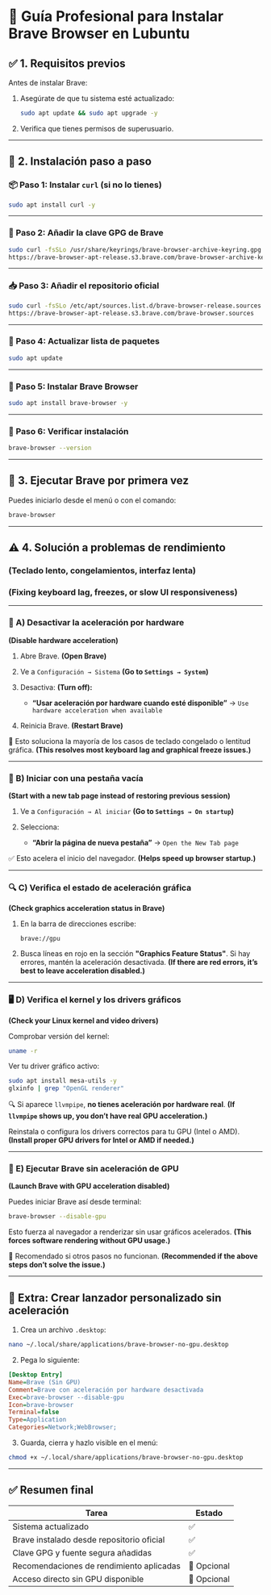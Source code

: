 # 🦁 Guía Profesional para Instalar Brave Browser en Lubuntu

## ✅ 1. Requisitos previos

Antes de instalar Brave:

1. Asegúrate de que tu sistema esté actualizado:

   ```bash
   sudo apt update && sudo apt upgrade -y
   ```

2. Verifica que tienes permisos de superusuario.

---

## 🔧 2. Instalación paso a paso

### 📦 Paso 1: Instalar `curl` (si no lo tienes)

```bash
sudo apt install curl -y
```

---

### 🔑 Paso 2: Añadir la clave GPG de Brave

```bash
sudo curl -fsSLo /usr/share/keyrings/brave-browser-archive-keyring.gpg \
https://brave-browser-apt-release.s3.brave.com/brave-browser-archive-keyring.gpg
```

---

### 📥 Paso 3: Añadir el repositorio oficial

```bash
sudo curl -fsSLo /etc/apt/sources.list.d/brave-browser-release.sources \
https://brave-browser-apt-release.s3.brave.com/brave-browser.sources
```

---

### 🔄 Paso 4: Actualizar lista de paquetes

```bash
sudo apt update
```

---

### 🚀 Paso 5: Instalar Brave Browser

```bash
sudo apt install brave-browser -y
```

---

### 🧪 Paso 6: Verificar instalación

```bash
brave-browser --version
```

---

## 🧭 3. Ejecutar Brave por primera vez

Puedes iniciarlo desde el menú o con el comando:

```bash
brave-browser
```

---


## ⚠️ 4. Solución a problemas de rendimiento

### (Teclado lento, congelamientos, interfaz lenta)

### (Fixing keyboard lag, freezes, or slow UI responsiveness)

---

### 🔧 A) Desactivar la aceleración por hardware

**(Disable hardware acceleration)**

1. Abre Brave.
   **(Open Brave)**
2. Ve a `Configuración → Sistema`
   **(Go to `Settings → System`)**
3. Desactiva:
   **(Turn off):**

   * **“Usar aceleración por hardware cuando esté disponible”**
     → `Use hardware acceleration when available`
4. Reinicia Brave.
   **(Restart Brave)**

🔁 Esto soluciona la mayoría de los casos de teclado congelado o lentitud gráfica.
**(This resolves most keyboard lag and graphical freeze issues.)**

---

### 🧭 B) Iniciar con una pestaña vacía

**(Start with a new tab page instead of restoring previous session)**

1. Ve a `Configuración → Al iniciar`
   **(Go to `Settings → On startup`)**
2. Selecciona:

   * **“Abrir la página de nueva pestaña”**
     → `Open the New Tab page`

✅ Esto acelera el inicio del navegador.
**(Helps speed up browser startup.)**

---

### 🔍 C) Verifica el estado de aceleración gráfica

**(Check graphics acceleration status in Brave)**

1. En la barra de direcciones escribe:

   ```
   brave://gpu
   ```
2. Busca líneas en rojo en la sección
   **"Graphics Feature Status"**.
   Si hay errores, mantén la aceleración desactivada.
   **(If there are red errors, it’s best to leave acceleration disabled.)**

---

### 🖥️ D) Verifica el kernel y los drivers gráficos

**(Check your Linux kernel and video drivers)**

Comprobar versión del kernel:

```bash
uname -r
```

Ver tu driver gráfico activo:

```bash
sudo apt install mesa-utils -y
glxinfo | grep "OpenGL renderer"
```

🔍 Si aparece `llvmpipe`, **no tienes aceleración por hardware real**.
**(If `llvmpipe` shows up, you don’t have real GPU acceleration.)**

Reinstala o configura los drivers correctos para tu GPU (Intel o AMD).
**(Install proper GPU drivers for Intel or AMD if needed.)**

---

### 🚫 E) Ejecutar Brave sin aceleración de GPU

**(Launch Brave with GPU acceleration disabled)**

Puedes iniciar Brave así desde terminal:

```bash
brave-browser --disable-gpu
```

Esto fuerza al navegador a renderizar sin usar gráficos acelerados.
**(This forces software rendering without GPU usage.)**

🧠 Recomendado si otros pasos no funcionan.
**(Recommended if the above steps don’t solve the issue.)**

---

## 🧠 Extra: Crear lanzador personalizado sin aceleración

1. Crea un archivo `.desktop`:

```bash
nano ~/.local/share/applications/brave-browser-no-gpu.desktop
```

2. Pega lo siguiente:

```ini
[Desktop Entry]
Name=Brave (Sin GPU)
Comment=Brave con aceleración por hardware desactivada
Exec=brave-browser --disable-gpu
Icon=brave-browser
Terminal=false
Type=Application
Categories=Network;WebBrowser;
```

3. Guarda, cierra y hazlo visible en el menú:

```bash
chmod +x ~/.local/share/applications/brave-browser-no-gpu.desktop
```

---

## ✅ Resumen final

| Tarea                                     | Estado      |
| ----------------------------------------- | ----------- |
| Sistema actualizado                       | ✅           |
| Brave instalado desde repositorio oficial | ✅           |
| Clave GPG y fuente segura añadidas        | ✅           |
| Recomendaciones de rendimiento aplicadas  | 🧠 Opcional |
| Acceso directo sin GPU disponible         | 🧠 Opcional |
